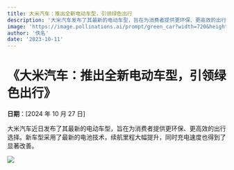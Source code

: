 ```yaml
---
title: 大米汽车：推出全新电动车型，引领绿色出行
description: '大米汽车发布了其最新的电动车型，旨在为消费者提供更环保、更高效的出行选择'
image: 'https://image.pollinations.ai/prompt/green_car?width=720&height=480&seed=43'
author: '佚名'
date: '2023-10-11'
---
```


# 《大米汽车：推出全新电动车型，引领绿色出行》

**日期**：[2024 年 10 月 27 日]

大米汽车近日发布了其最新的电动车型，旨在为消费者提供更环保、更高效的出行选择。新车型采用了最新的电池技术，续航里程大幅提升，同时充电速度也得到了显著改善。

![](https://image.pollinations.ai/prompt/green_car?width=720&height=480&seed=43)
